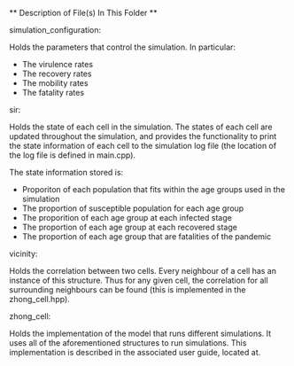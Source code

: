 ** Description of File(s) In This Folder **

simulation_configuration:

Holds the parameters that control the simulation. In particular:

* The virulence rates
* The recovery rates
* The mobility rates
* The fatality rates

sir:

Holds the state of each cell in the simulation. The states of each cell are updated
throughout the simulation, and provides the functionality to print the state information
of each cell to the simulation log file (the location of the log file is defined in main.cpp).

The state information stored is:

* Proporiton of each population that fits within the age groups used in the simulation
* The proportion of susceptible population for each age group
* The proporition of each age group at each infected stage
* The proportion of each age group at each recovered stage
* The proportion of each age group that are fatalities of the pandemic

vicinity:

Holds the correlation between two cells. Every neighbour of a cell has an instance
of this structure. Thus for any given cell, the correlation for all surrounding neighbours
can be found (this is implemented in the zhong_cell.hpp).

zhong_cell:

Holds the implementation of the model that runs different simulations. It uses all of the
aforementioned structures to run simulations. This implementation is described in the
 associated user guide, located at.